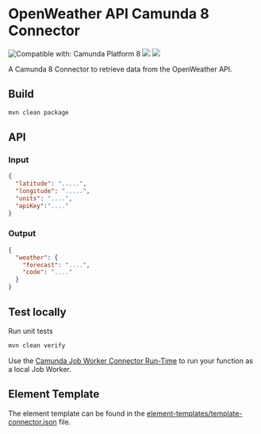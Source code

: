 # OpenWeather API Camunda 8 Connector

![Compatible with: Camunda Platform 8](https://img.shields.io/badge/Compatible%20with-Camunda%20Platform%208-0072Ce)
[![](https://img.shields.io/badge/Community%20Extension-An%20open%20source%20community%20maintained%20project-FF4700)](https://github.com/camunda-community-hub/community)
[![](https://img.shields.io/badge/Lifecycle-Proof%20of%20Concept-blueviolet)](https://github.com/Camunda-Community-Hub/community/blob/main/extension-lifecycle.md#proof-of-concept-)

A Camunda 8 Connector to retrieve data from the OpenWeather API.

## Build

```bash
mvn clean package
```

## API

### Input

```json
{
  "latitude": ".....",
  "longitude": ".....",
  "units": "....",
  "apiKey":"...."
}
```

### Output

```json
{
  "weather": {
    "forecast": "....",
    "code": "...."
  }
}
```

## Test locally

Run unit tests

```bash
mvn clean verify
```

Use the [Camunda Job Worker Connector Run-Time](https://github.com/camunda/connector-framework/tree/main/runtime-job-worker) to run your function as a local Job Worker.

## Element Template

The element template can be found in the [element-templates/template-connector.json](element-templates/template-connector.json) file.
